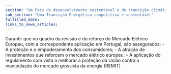 ```yaml
---
section: "Um País de desenvolvimento sustentável e de transição climática"
sub_section: "Uma Transição Energética competitiva e sustentável"
fulfilled_date:
links_to_news_articles:
---
```


Garantir que no quadro da revisão e do reforço do Mercado Elétrico Europeu, com a correspondente aplicação em Portugal, são assegurados: -  A proteção e o empoderamento dos consumidores; -  A atração de investimentos que reforcem o mercado elétrico europeu; -  A aplicação do regulamento com vista a melhorar a proteção da União contra a manipulação do mercado grossista da energia (REMIT)